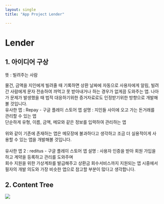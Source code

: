 ```yaml
---
layout: single
title: "App Project Lender"

---
```


# Lender
## 1. 아이디어 구상
뜻 : 빌려주는 사람

물건, 금액을 지인에게 빌려줄 때 기록하면 상환 날짜에 자동으로 사용자에게 알림, 빌려간 사람에게 문자 전송하여 까먹고 못 받아내거나 하는 경우가 없게끔 도와주는 앱.
나아가 문제가 발생했을 때 법적 대응하기위한 증거자료로도 인정받기위한 방향으로 개발해볼 것입니다.
<br>
유사한 앱 : Repay - 구글 플레이 스토어
앱 설명 : 지인들 사이에 오고 가는 돈거래를 관리할 수 있는 앱<br>
단순하게 유형, 이름, 금액, 메모와 같은 정보를 입력하여 관리하는 앱<br>
<br>
위와 같이 기존에 존재하는 앱은 메모장에 불과하다고 생각하고 조금 더 실용적이게 사용할 수 있는 앱을 개발해볼 것입니다.<br>
<br>
유사한 앱 2 : reditus - 구글 플레이 스토어
앱 설명 : 사용자 인증을 받아 회원 가입을 하고 계약을 등록하고 관리를 도와주며 <br> 회수 지원을 위한 가상계좌를 발급해주고 상환금 회수서비스까지 지원되는 앱
시중에서 필자의 개발 의도와 가장 비슷한 앱으로 참고할 부분이 많다고 생각합니다. 
<br>

## 2. Content Tree
<img src="https://user-images.githubusercontent.com/96991512/158811191-96266631-906c-4d46-9461-1d2eaef2f40d.jpg" />
